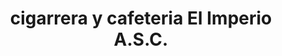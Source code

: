 ---
title: "cigarrera y cafeteria El Imperio A.S.C."
url: /bogota-d-c/cigarrera-y-cafeteria-el-imperio-a-s-c/
shop: Tabak
---